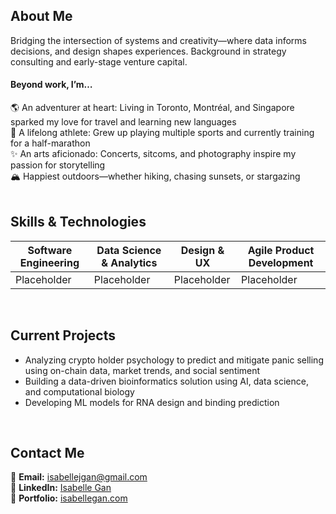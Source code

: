 ## About Me
Bridging the intersection of systems and creativity—where data informs decisions, and design shapes experiences. Background in strategy consulting and early-stage venture capital.

#### Beyond work, I’m…
🌎 An adventurer at heart: Living in Toronto, Montréal, and Singapore sparked my love for travel and learning new languages  
🙌 A lifelong athlete: Grew up playing multiple sports and currently training for a half-marathon  
✨ An arts aficionado: Concerts, sitcoms, and photography inspire my passion for storytelling  
🏔️ Happiest outdoors—whether hiking, chasing sunsets, or stargazing  
<br>

## Skills & Technologies
| Software Engineering | Data Science & Analytics |  Design & UX | Agile Product Development |
|----------|----------|----------|----------|
| Placeholder   | Placeholder     | Placeholder| Placeholder|
<br>

## Current Projects
- Analyzing crypto holder psychology to predict and mitigate panic selling using on-chain data, market trends, and social sentiment
- Building a data-driven bioinformatics solution using AI, data science, and computational biology
- Developing ML models for RNA design and binding prediction
<br>

## Contact Me
📧 **Email:** [isabellejgan@gmail.com](mailto:isabellejgan@gmail.com)  
💼 **LinkedIn:** [Isabelle Gan](https://www.linkedin.com/in/isabellegan)  
📁 **Portfolio:** [isabellegan.com](#)

<!--
**isabellegan/isabellegan** is a ✨ _special_ ✨ repository because its `README.md` (this file) appears on your GitHub profile.

Here are some ideas to get you started:

- 🔭 I’m currently working on ...
- 🌱 I’m currently learning ...
- 👯 I’m looking to collaborate on ...
- 🤔 I’m looking for help with ...
- 💬 Ask me about ...
- 📫 How to reach me: ...
- 😄 Pronouns: ...
- ⚡ Fun fact: ...
-->
